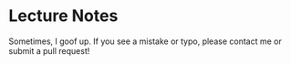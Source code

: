 Lecture Notes
=============

Sometimes, I goof up. If you see a mistake or typo, please contact me or submit a pull request!
